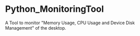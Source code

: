 # Python_MonitoringTool

A Tool to monitor "Memory Usage, CPU Usage and Device Disk Management" of the desktop.
